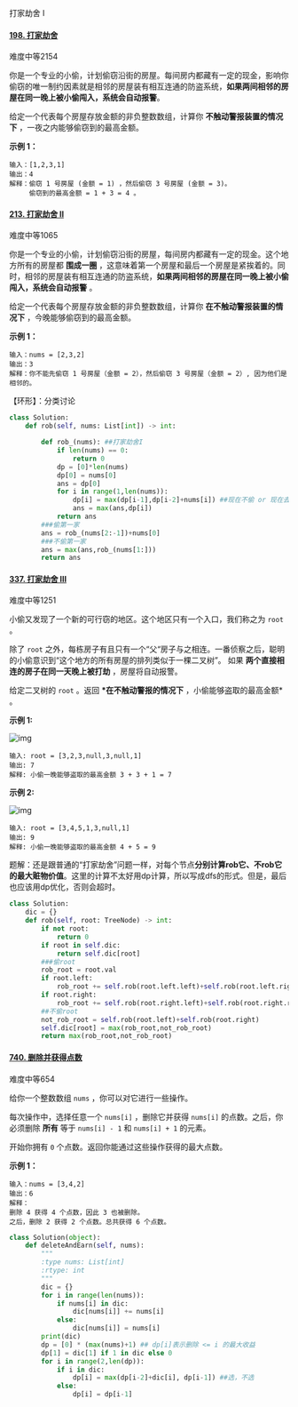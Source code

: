 打家劫舍 I

#### [198. 打家劫舍](https://leetcode.cn/problems/house-robber/)

难度中等2154

你是一个专业的小偷，计划偷窃沿街的房屋。每间房内都藏有一定的现金，影响你偷窃的唯一制约因素就是相邻的房屋装有相互连通的防盗系统，**如果两间相邻的房屋在同一晚上被小偷闯入，系统会自动报警**。

给定一个代表每个房屋存放金额的非负整数数组，计算你 **不触动警报装置的情况下** ，一夜之内能够偷窃到的最高金额。

 

**示例 1：**

```
输入：[1,2,3,1]
输出：4
解释：偷窃 1 号房屋 (金额 = 1) ，然后偷窃 3 号房屋 (金额 = 3)。
     偷窃到的最高金额 = 1 + 3 = 4 。
```

#### [213. 打家劫舍 II](https://leetcode.cn/problems/house-robber-ii/)

难度中等1065

你是一个专业的小偷，计划偷窃沿街的房屋，每间房内都藏有一定的现金。这个地方所有的房屋都 **围成一圈** ，这意味着第一个房屋和最后一个房屋是紧挨着的。同时，相邻的房屋装有相互连通的防盗系统，**如果两间相邻的房屋在同一晚上被小偷闯入，系统会自动报警** 。

给定一个代表每个房屋存放金额的非负整数数组，计算你 **在不触动警报装置的情况下** ，今晚能够偷窃到的最高金额。

 

**示例 1：**

```
输入：nums = [2,3,2]
输出：3
解释：你不能先偷窃 1 号房屋（金额 = 2），然后偷窃 3 号房屋（金额 = 2）, 因为他们是相邻的。
```

【环形】：分类讨论

```python
class Solution:
    def rob(self, nums: List[int]) -> int:

        def rob_(nums): ##打家劫舍I
            if len(nums) == 0:
                return 0
            dp = [0]*len(nums)
            dp[0] = nums[0]
            ans = dp[0]
            for i in range(1,len(nums)):
                dp[i] = max(dp[i-1],dp[i-2]+nums[i]) ##现在不偷 or 现在去偷
                ans = max(ans,dp[i])
            return ans
        ###偷第一家
        ans = rob_(nums[2:-1])+nums[0]
        ###不偷第一家
        ans = max(ans,rob_(nums[1:]))
        return ans
```



#### [337. 打家劫舍 III](https://leetcode-cn.com/problems/house-robber-iii/)

难度中等1251

小偷又发现了一个新的可行窃的地区。这个地区只有一个入口，我们称之为 `root` 。

除了 `root` 之外，每栋房子有且只有一个“父“房子与之相连。一番侦察之后，聪明的小偷意识到“这个地方的所有房屋的排列类似于一棵二叉树”。 如果 **两个直接相连的房子在同一天晚上被打劫** ，房屋将自动报警。

给定二叉树的 `root` 。返回 **\*在不触动警报的情况下** ，小偷能够盗取的最高金额* 。

 

**示例 1:**

![img](https://assets.leetcode.com/uploads/2021/03/10/rob1-tree.jpg)

```
输入: root = [3,2,3,null,3,null,1]
输出: 7 
解释: 小偷一晚能够盗取的最高金额 3 + 3 + 1 = 7
```

**示例 2:**

![img](https://assets.leetcode.com/uploads/2021/03/10/rob2-tree.jpg)

```
输入: root = [3,4,5,1,3,null,1]
输出: 9
解释: 小偷一晚能够盗取的最高金额 4 + 5 = 9
```

题解：还是跟普通的“打家劫舍”问题一样，对每个节点**分别计算rob它、不rob它的最大赃物价值**。这里的计算不太好用dp计算，所以写成dfs的形式。但是，最后也应该用dp优化，否则会超时。

```python
class Solution:
    dic = {}
    def rob(self, root: TreeNode) -> int:
        if not root:
            return 0
        if root in self.dic:
            return self.dic[root]
        ###偷root
        rob_root = root.val
        if root.left:
            rob_root += self.rob(root.left.left)+self.rob(root.left.right)
        if root.right:
            rob_root += self.rob(root.right.left)+self.rob(root.right.right)
        ##不偷root
        not_rob_root = self.rob(root.left)+self.rob(root.right)
        self.dic[root] = max(rob_root,not_rob_root)
        return max(rob_root,not_rob_root)
```





#### [740. 删除并获得点数](https://leetcode.cn/problems/delete-and-earn/)

难度中等654

给你一个整数数组 `nums` ，你可以对它进行一些操作。

每次操作中，选择任意一个 `nums[i]` ，删除它并获得 `nums[i]` 的点数。之后，你必须删除 **所有** 等于 `nums[i] - 1` 和 `nums[i] + 1` 的元素。

开始你拥有 `0` 个点数。返回你能通过这些操作获得的最大点数。

 

**示例 1：**

```
输入：nums = [3,4,2]
输出：6
解释：
删除 4 获得 4 个点数，因此 3 也被删除。
之后，删除 2 获得 2 个点数。总共获得 6 个点数。
```

```python
class Solution(object):
    def deleteAndEarn(self, nums):
        """
        :type nums: List[int]
        :rtype: int
        """
        dic = {}
        for i in range(len(nums)):
            if nums[i] in dic:
                dic[nums[i]] += nums[i]
            else:
                dic[nums[i]] = nums[i]
        print(dic)
        dp = [0] * (max(nums)+1) ## dp[i]表示删除 <= i 的最大收益
        dp[1] = dic[1] if 1 in dic else 0
        for i in range(2,len(dp)):
            if i in dic:
                dp[i] = max(dp[i-2]+dic[i], dp[i-1]) ##选，不选
            else:
                dp[i] = dp[i-1]
```

